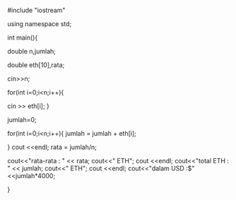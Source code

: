 #include "iostream"

using namespace std;
  
int main(){ 
  
  double n,jumlah;  

  double eth[10],rata; 
  
 cin>>n; 
  
 for(int i=0;i<n;i++){ 
   
 cin >> eth[i]; 
 } 
  
 jumlah=0; 
  
 for(int i=0;i<n;i++){ 
   jumlah = jumlah + eth[i]; 
    
 } 
    cout <<endl; 
    rata = jumlah/n; 
    
 cout<<"rata-rata   : " << rata; 
 cout<<" ETH"; 
 cout <<endl; 
 cout<<"total ETH   : " << jumlah; 
 cout<<" ETH"; 
 cout <<endl; 
 cout<<"dalam USD   :$" <<jumlah*4000; 
  
} 
